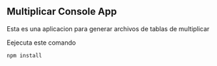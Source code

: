 ## Multiplicar Console App

Esta es una aplicacion para generar archivos de tablas de multiplicar

Eejecuta este comando

```
npm install
```